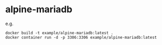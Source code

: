 # alpine-mariadb
e.g.
```
docker build -t example/alpine-mariadb:latest .
docker container run -d -p 3306:3306 example/alpine-mariadb:latest
```
